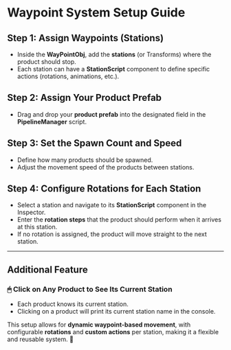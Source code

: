 # **Waypoint System Setup Guide**

## **Step 1: Assign Waypoints (Stations)**
- Inside the **WayPointObj**, add the **stations** (or Transforms) where the product should stop.
- Each station can have a **StationScript** component to define specific actions (rotations, animations, etc.).

## **Step 2: Assign Your Product Prefab**
- Drag and drop your **product prefab** into the designated field in the **PipelineManager** script.

## **Step 3: Set the Spawn Count and Speed**
- Define how many products should be spawned.
- Adjust the movement speed of the products between stations.

## **Step 4: Configure Rotations for Each Station**
- Select a station and navigate to its **StationScript** component in the Inspector.
- Enter the **rotation steps** that the product should perform when it arrives at this station.
- If no rotation is assigned, the product will move straight to the next station.

---

## **Additional Feature**
### 🖱 **Click on Any Product to See Its Current Station**
- Each product knows its current station.
- Clicking on a product will print its current station name in the console.

This setup allows for **dynamic waypoint-based movement**, with configurable **rotations** and **custom actions** per station, making it a flexible and reusable system. 🚀

